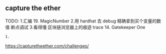 ## capture the ether


TODO: 
	1.汇编       19.  MagicNumber 
	2.用 hardhat 去 debug   精确拿到买个变量的数值  断点调试
	3.看得懂 区块链浏览器上的痕迹  trace    14.  Gatekeeper One

 

```
1. 
```

https://capturetheether.com/challenges/
